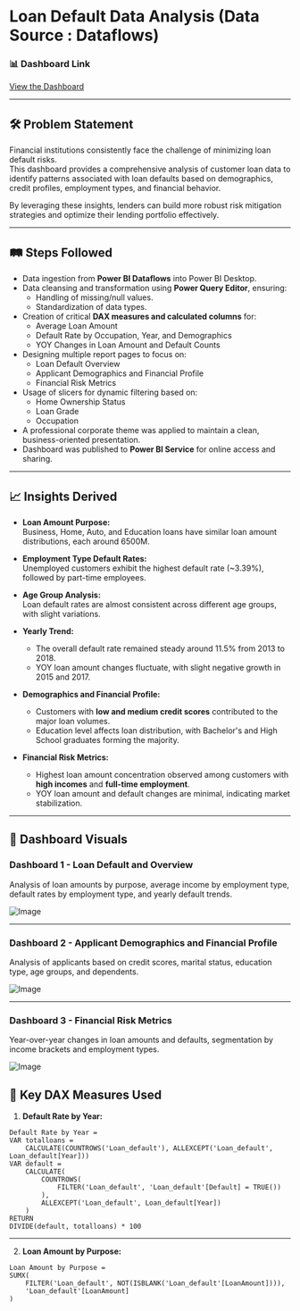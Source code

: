 # Loan Default Data Analysis (Data Source : Dataflows)

### 📊 Dashboard Link
[View the Dashboard](https://app.powerbi.com/links/eUSAH4vojS?ctid=902549a3-b690-4dc6-b1fc-d8522ac75e80&pbi_source=linkShare)

---

## 🛠 Problem Statement

Financial institutions consistently face the challenge of minimizing loan default risks.  
This dashboard provides a comprehensive analysis of customer loan data to identify patterns associated with loan defaults based on demographics, credit profiles, employment types, and financial behavior.

By leveraging these insights, lenders can build more robust risk mitigation strategies and optimize their lending portfolio effectively.

---

## 🛤 Steps Followed

- Data ingestion from **Power BI Dataflows** into Power BI Desktop.
- Data cleansing and transformation using **Power Query Editor**, ensuring:
  - Handling of missing/null values.
  - Standardization of data types.
- Creation of critical **DAX measures and calculated columns** for:
  - Average Loan Amount
  - Default Rate by Occupation, Year, and Demographics
  - YOY Changes in Loan Amount and Default Counts
- Designing multiple report pages to focus on:
  - Loan Default Overview
  - Applicant Demographics and Financial Profile
  - Financial Risk Metrics
- Usage of slicers for dynamic filtering based on:
  - Home Ownership Status
  - Loan Grade
  - Occupation
- A professional corporate theme was applied to maintain a clean, business-oriented presentation.
- Dashboard was published to **Power BI Service** for online access and sharing.

---

## 📈 Insights Derived

- **Loan Amount Purpose:**  
  Business, Home, Auto, and Education loans have similar loan amount distributions, each around 6500M.

- **Employment Type Default Rates:**  
  Unemployed customers exhibit the highest default rate (~3.39%), followed by part-time employees.

- **Age Group Analysis:**  
  Loan default rates are almost consistent across different age groups, with slight variations.

- **Yearly Trend:**  
  - The overall default rate remained steady around 11.5% from 2013 to 2018.
  - YOY loan amount changes fluctuate, with slight negative growth in 2015 and 2017.

- **Demographics and Financial Profile:**  
  - Customers with **low and medium credit scores** contributed to the major loan volumes.
  - Education level affects loan distribution, with Bachelor's and High School graduates forming the majority.

- **Financial Risk Metrics:**  
  - Highest loan amount concentration observed among customers with **high incomes** and **full-time employment**.
  - YOY loan amount and default changes are minimal, indicating market stabilization.

---

## 📸 Dashboard Visuals

### Dashboard 1 - Loan Default and Overview

Analysis of loan amounts by purpose, average income by employment type, default rates by employment type, and yearly default trends.

![Image](https://github.com/user-attachments/assets/8ea408ad-9f3f-4ab7-9f38-bc019f9c5949)

---

### Dashboard 2 - Applicant Demographics and Financial Profile

Analysis of applicants based on credit scores, marital status, education type, age groups, and dependents.

![Image](https://github.com/user-attachments/assets/207aaafb-938f-4b21-9703-b0864f783ef5)

---

### Dashboard 3 - Financial Risk Metrics

Year-over-year changes in loan amounts and defaults, segmentation by income brackets and employment types.

![Image](https://github.com/user-attachments/assets/e65071b8-9127-48f9-b22d-48d4a331a6d0)


## 🧠 Key DAX Measures Used

1. **Default Rate by Year:**
```DAX
Default Rate by Year = 
VAR totalloans = 
    CALCULATE(COUNTROWS('Loan_default'), ALLEXCEPT('Loan_default', Loan_default[Year]))
VAR default = 
    CALCULATE(
        COUNTROWS(
            FILTER('Loan_default', 'Loan_default'[Default] = TRUE())
        ),
        ALLEXCEPT('Loan_default', Loan_default[Year])
    )
RETURN
DIVIDE(default, totalloans) * 100
```

---

2. **Loan Amount by Purpose:**
```DAX
Loan Amount by Purpose = 
SUMX(
    FILTER('Loan_default', NOT(ISBLANK('Loan_default'[LoanAmount]))),
    'Loan_default'[LoanAmount]
)
```

